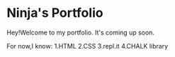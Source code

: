# Ninja's Portfolio

Hey!Welcome to my portfolio. It's coming up soon.

For now,I know:
    1.HTML
    2.CSS
    3.repl.it
    4.CHALK library


    
